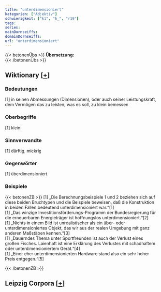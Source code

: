 ```yaml
---
title: "unterdimensioniert"
kategorien: ["Adjektiv"]
schwierigkeit: ["k1", "h_", "r19"]
tags:
series:
mainDornseiffs:
domainDornseiffs:
url: "unterdimensioniert"
---
```


{{< betonenÜbs >}}
**Übersetzung:**  
{{< /betonenÜbs >}}

## Wiktionary [[+](https://de.wiktionary.org/wiki/unterdimensioniert)]

### Bedeutungen
[1] in seinen Abmessungen (Dimensionen), oder auch seiner Leistungskraft, dem Vermögen das zu leisten, was es soll, zu klein bemessen  

### Oberbegriffe
[1] klein  

### Sinnverwandte
[1] dürftig, mickrig  

### Gegenwörter
[1] überdimensioniert  

### Beispiele
{{< betonenZB >}}
[1] „Die Berechnungsbeispiele 1 und 2 beziehen sich auf diese beiden Bruchtypen und die Beispiele beweisen, daß die Konstruktion in beiden Fällen bedeutend unterdimensioniert war.“[1]  
[1] „Das winzige Investitionsförderungs-Programm der Bundesregierung für die erneuerbaren Energieträger ist hoffnungslos unterdimensioniert.“[2]  
[1] „Nichts in einem Bild ist unrealistischer als ein über- oder unterdimensioniertes Objekt, das wir aus der realen Umgebung mit ganz anderen Maßstäben kennen.“[3]  
[1] „Dauerndes Thema unter Sportfreunden ist auch der Verlust eines großen Fisches. Laienhaft ist eine Erklärung des Verlustes mit schadhaftem oder unterdimensioniertem Gerät.“[4]  
[1] „Einer eher unterdimensionierten Hardware stand also ein sehr hoher Preis entgegen.“[5]  

{{< /betonenZB >}}

## Leipzig Corpora [[+](https://corpora.uni-leipzig.de/en/res?word=unterdimensioniert&corpusId=deu_newscrawl-public_2018)]

